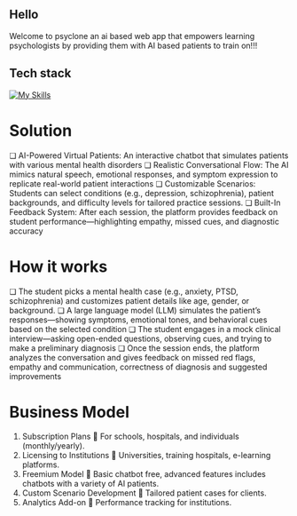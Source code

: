 ## Hello

Welcome to psyclone an ai based web app that empowers learning psychologists by providing them with AI based patients to train on!!!

## Tech stack 

[![My Skills](https://skillicons.dev/icons?i=js,ts,html,css,nodejs,express,react,vite)](https://skillicons.dev)



# Solution
❏ AI-Powered Virtual Patients: An interactive chatbot that simulates patients with
various mental health disorders
❏ Realistic Conversational Flow: The AI mimics natural speech, emotional
responses, and symptom expression to replicate real-world patient interactions
❏ Customizable Scenarios: Students can select conditions (e.g., depression,
schizophrenia), patient backgrounds, and difficulty levels for tailored practice
sessions.
❏ Built-In Feedback System: After each session, the platform provides feedback
on student performance—highlighting empathy, missed cues, and diagnostic
accuracy

# How it works
❏ The student picks a mental health case (e.g., anxiety, PTSD, schizophrenia) and
customizes patient details like age, gender, or background.
❏ A large language model (LLM) simulates the patient’s responses—showing
symptoms, emotional tones, and behavioral cues based on the selected
condition
❏ The student engages in a mock clinical interview—asking open-ended
questions, observing cues, and trying to make a preliminary diagnosis
❏ Once the session ends, the platform analyzes the conversation and gives
feedback on missed red flags, empathy and communication, correctness of
diagnosis and suggested improvements

# Business Model
1. Subscription Plans
 For schools, hospitals, and individuals (monthly/yearly).
2. Licensing to Institutions
 Universities, training hospitals, e-learning platforms.
3. Freemium Model
 Basic chatbot free, advanced features includes chatbots with
a variety of AI patients.
4. Custom Scenario Development
 Tailored patient cases for clients.
5. Analytics Add-on
 Performance tracking for institutions.

